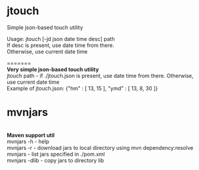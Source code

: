 jtouch
======

Simple json-based touch utility

Usage: jtouch [-jd json date time desc] path
<br>
       If desc is present, use date time from there. 
<br>
       Otherwise, use current date time

=======
<br>
<b>Very simple json-based touch utility</b>
<br>
jtouch path - if ./jtouch.json is present, use date time from there. Otherwise, use current date time
<br>
Example of jtouch.json: {"hm" : [ 13, 15 ], "ymd" : [ 13, 8, 30 ]}

mvnjars
=======
<br>
<b>Maven support util</b>
<br>
mvnjars -h     - help
<br>
mvnjars -r     - download jars to local directory using mvn dependency:resolve
<br>
mvnjars        - list jars specified in ./pom.xml
<br>
mvnjars -dlib  - copy jars to directory lib 
